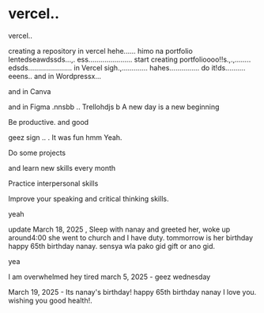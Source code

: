 # vercel..
vercel..

creating a repository in vercel hehe......
himo na portfolio lentedseawdssds...,.
ess......................
start creating portfolioooo!!s.,.,........
edsds......................
in Vercel sigh.,.............
hahes...............
do it!ds..........
eeens..
and in Wordpressx...

and in Canva

and in Figma .nnsbb
..
Trellohdjs
b
A new day is a new beginning

Be productive. and good 

geez sign ..
.
It was fun
hmm
Yeah.

Do some projects

and learn new skills every month

Practice interpersonal skills

Improve your speaking and critical thinking skills.

yeah

update
March 18, 2025 , Sleep with nanay and greeted her, woke up around4:00 she went to church and I have duty. tommorrow is her birthday happy 65th birthday nanay. sensya wla pako gid gift or ano gid.

yea

I am overwhelmed 
hey
tired march 5, 2025 - geez wednesday 

March 19, 2025 - Its nanay's birthday! happy 65th birthday nanay I love you. wishing you good health!.
